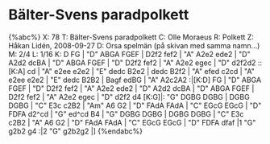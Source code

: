 # Bälter-Svens paradpolkett

{%abc%}
X: 78
T: Bälter-Svens paradpolkett
C: Olle Moraeus
R: Polkett
Z: Håkan Lidén, 2008-09-27
D: Orsa spelmän (på skivan med samma namn...)
M: 2/4
L: 1/16
K: D
FG | "D" ABGA FGEF | D2f2 fef2 | "A" A2e2 ede2 | "D" A2d2 dcBA | "D" ABGA FGEF |
"D" D2f2 fef2 | "A" A2e2 egec | "D" d2f2d2 ::[K:A] cd | "A" e2ee e2e2 | "E" dedc B2e2 | dedc B2f2 |
"A" efed c2cd | "A" e2ee e2e2 | "E" dedc B2B2 | Bagf edBG | "A" A2c2A2 :|[K:D] FG | "D" ABGA FGEF |
"D" D2f2 fef2 | "A" A2e2 ede2 | "D" A2d2 dcBA | "D" ABGA FGEF | D2f2 fef2 | "A" A2e2 egec |
"D" d2f2 d4 [K:G]|: "G" DGBG DGBG | DGBG DGBG | "C" E3c c2B2 | "Am" A6 G2 | "D" FAdA FAdA |
"C" EGcG EGcG | "D" FDFA d2^cd | "G" ed^cd B4 | "G" DGBG DGBG | DGBG DGBG | "C" E3c c2B2 |
"A" A6 G2 | "D" FAdA FAdA | "C" EGcG EGcG | "D" FDFA dfaf |1 "G" g2b2 g4 :|2 "G" g2b2g2 |]
{%endabc%}


